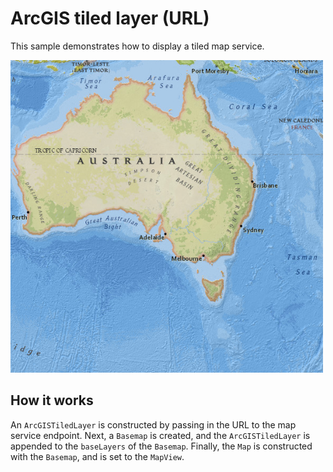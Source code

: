 # ArcGIS tiled layer (URL)

This sample demonstrates how to display a tiled map service.

![](screenshot.png)

## How it works

An `ArcGISTiledLayer` is constructed by passing in the URL to the map
service endpoint. Next, a `Basemap` is created, and the
`ArcGISTiledLayer` is appended to the `baseLayers` of the `Basemap`.
Finally, the `Map` is constructed with the `Basemap`, and is set to the
`MapView`.
